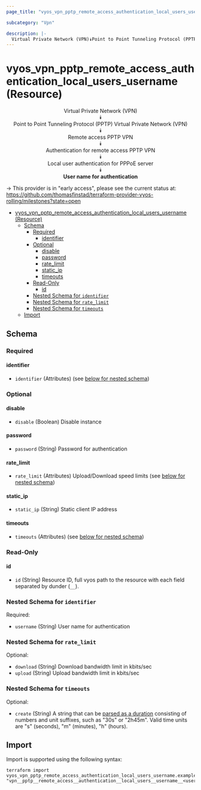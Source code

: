 ```yaml
---
page_title: "vyos_vpn_pptp_remote_access_authentication_local_users_username Resource - vyos"

subcategory: "Vpn"

description: |-
  Virtual Private Network (VPN)⯯Point to Point Tunneling Protocol (PPTP) Virtual Private Network (VPN)⯯Remote access PPTP VPN⯯Authentication for remote access PPTP VPN⯯Local user authentication for PPPoE server⯯User name for authentication
---
```


# vyos_vpn_pptp_remote_access_authentication_local_users_username (Resource)
<center>

Virtual Private Network (VPN)  
⯯  
Point to Point Tunneling Protocol (PPTP) Virtual Private Network (VPN)  
⯯  
Remote access PPTP VPN  
⯯  
Authentication for remote access PPTP VPN  
⯯  
Local user authentication for PPPoE server  
⯯  
**User name for authentication**


</center>

-> This provider is in "early access", please see the current status at: https://github.com/thomasfinstad/terraform-provider-vyos-rolling/milestones?state=open

<!--TOC-->

- [vyos_vpn_pptp_remote_access_authentication_local_users_username (Resource)](#vyos_vpn_pptp_remote_access_authentication_local_users_username-resource)
  - [Schema](#schema)
    - [Required](#required)
      - [identifier](#identifier)
    - [Optional](#optional)
      - [disable](#disable)
      - [password](#password)
      - [rate_limit](#rate_limit)
      - [static_ip](#static_ip)
      - [timeouts](#timeouts)
    - [Read-Only](#read-only)
      - [id](#id)
    - [Nested Schema for `identifier`](#nested-schema-for-identifier)
    - [Nested Schema for `rate_limit`](#nested-schema-for-rate_limit)
    - [Nested Schema for `timeouts`](#nested-schema-for-timeouts)
  - [Import](#import)

<!--TOC-->

<!-- schema generated by tfplugindocs -->
## Schema

### Required

#### identifier
- `identifier` (Attributes) (see [below for nested schema](#nestedatt--identifier))

### Optional

#### disable
- `disable` (Boolean) Disable instance
#### password
- `password` (String) Password for authentication
#### rate_limit
- `rate_limit` (Attributes) Upload/Download speed limits (see [below for nested schema](#nestedatt--rate_limit))
#### static_ip
- `static_ip` (String) Static client IP address
#### timeouts
- `timeouts` (Attributes) (see [below for nested schema](#nestedatt--timeouts))

### Read-Only

#### id
- `id` (String) Resource ID, full vyos path to the resource with each field separated by dunder (`__`).

<a id="nestedatt--identifier"></a>
### Nested Schema for `identifier`

Required:

- `username` (String) User name for authentication


<a id="nestedatt--rate_limit"></a>
### Nested Schema for `rate_limit`

Optional:

- `download` (String) Download bandwidth limit in kbits/sec
- `upload` (String) Upload bandwidth limit in kbits/sec


<a id="nestedatt--timeouts"></a>
### Nested Schema for `timeouts`

Optional:

- `create` (String) A string that can be [parsed as a duration](https://pkg.go.dev/time#ParseDuration) consisting of numbers and unit suffixes, such as &#34;30s&#34; or &#34;2h45m&#34;. Valid time units are &#34;s&#34; (seconds), &#34;m&#34; (minutes), &#34;h&#34; (hours).

## Import

Import is supported using the following syntax:

```shell
terraform import vyos_vpn_pptp_remote_access_authentication_local_users_username.example "vpn__pptp__remote_access__authentication__local_users__username__<username>"
```
